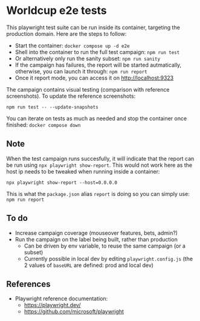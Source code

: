 # Worldcup e2e tests

This playwright test suite can be run inside its container, targeting the production domain. Here are the steps to follow:

- Start the container: `docker compose up -d e2e`
- Shell into the container to run the full test campaign: `npm run test`
- Or alternatively only run the sanity subset: `npm run sanity`
- If the campaign has failures, the report will be started autmatically, otherwise, you can launch it through: `npm run report`
- Once it report mode, you can access it on <http://localhost:9323>

The campaign contains visual testing (comparison with reference screenshots). To update the reference screenshots:

    npm run test -- --update-snapshots

You can iterate on tests as much as needed and stop the container once finished: `docker compose down`

## Note

When the test campaign runs succesfully, it will indicate that the report can be run using `npx playwright show-report`. This would not work here as the host ip needs to be tweaked when running inside a container:

    npx playwright show-report --host=0.0.0.0

This is what the `package.json` alias `report` is doing so you can simply use: `npm run report`

## To do

- Increase campaign coverage (mouseover features, bets, admin?)
- Run the campaign on the label being built, rather than production
  - Can be driven by env variable, to reuse the same campaign (or a subset)
  - Currently possible in local dev by editing `playwright.config.js` (the 2 values of `baseURL` are defined: prod and local dev)

## References

- Playwright reference documentation:
  - <https://playwright.dev/>
  - <https://github.com/microsoft/playwright>
